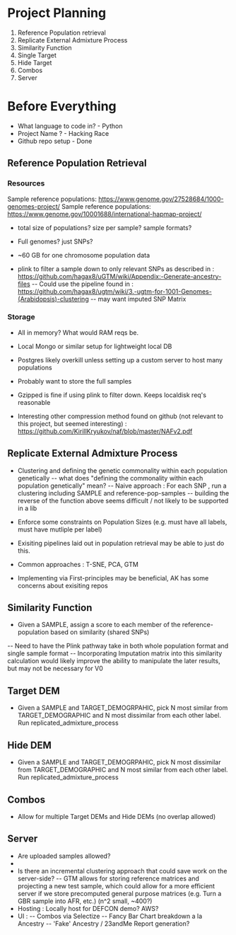 # Project Planning
1. Reference Population retrieval
2. Replicate External Admixture Process
3. Similarity Function 
4. Single Target
5. Hide Target
6. Combos
7. Server

# Before Everything
- What language to code in? - Python
- Project Name ? - Hacking Race
- Github repo setup - Done

## Reference Population Retrieval

### Resources
Sample reference populations: https://www.genome.gov/27528684/1000-genomes-project/
Sample reference populations: https://www.genome.gov/10001688/international-hapmap-project/

- total size of populations? size per sample? sample formats?
- Full genomes? just SNPs?

- ~60 GB for one chromosome population data
- plink to filter a sample down to only relevant SNPs as described in : https://github.com/hagax8/uGTM/wiki/Appendix:-Generate-ancestry-files
-- Could use the pipeline found in : https://github.com/hagax8/ugtm/wiki/3.-ugtm-for-1001-Genomes-(Arabidopsis)-clustering
-- may want imputed SNP Matrix


### Storage
- All in memory? What would RAM reqs be.
- Local Mongo or similar setup for lightweight local DB
- Postgres likely overkill unless setting up a custom server to host many populations
- Probably want to store the full samples


- Gzipped is fine if using plink to filter down. Keeps localdisk req's reasonable
- Interesting other compression method found on github (not relevant to this project, but seemed interesting) : https://github.com/KirillKryukov/naf/blob/master/NAFv2.pdf

## Replicate External Admixture Process
- Clustering and defining the genetic commonality within each population genetically
 -- what does "defining the commonality within each population genetically" mean?
 -- Naive approach : For each SNP , run a clustering including SAMPLE and reference-pop-samples
 -- building the reverse of the function above seems difficult / not likely to be supported in a lib
- Enforce some constraints on Population Sizes (e.g. must have all labels, must have mutliple per label)


- Exisiting pipelines laid out in population retrieval may be able to just do this.
- Common approaches : T-SNE, PCA, GTM
- Implementing via First-principles may be beneficial, AK has some concerns about exisiting repos



## Similarity Function 
- Given a SAMPLE, assign a score to each member of the reference-population based on similarity (shared SNPs)

-- Need to have the Plink pathway take in both whole population format and single sample format
-- Incorporating Imputation matrix into this similarity calculation would likely improve the ability to manipulate the later results, but may not be necessary for V0 

## Target DEM
- Given a SAMPLE and TARGET_DEMOGRPAHIC, pick N most similar from TARGET_DEMOGRAPHIC and N most dissimilar from each other label. Run replicated_admixture_process

## Hide DEM
- Given a SAMPLE and TARGET_DEMOGRPAHIC, pick N most dissimilar from TARGET_DEMOGRAPHIC and N most similar from each other label. Run replicated_admixture_process

## Combos
- Allow for multiple Target DEMs and Hide DEMs (no overlap allowed)

## Server
- Are uploaded samples allowed? 
- 
- Is there an incremental clustering approach that could save work on the server-side?
  -- GTM allows for storing reference matrices and projecting a new test sample, which could allow for a more efficient server if we store precomputed general purpose matrices (e.g. Turn a GBR sample into AFR, etc.) (n^2 small, ~400?)
- Hosting : Locally host for DEFCON demo? AWS?
- UI :
  -- Combos via Selectize
  -- Fancy Bar Chart breakdown a la Ancestry
  -- 'Fake' Ancestry / 23andMe Report generation?

